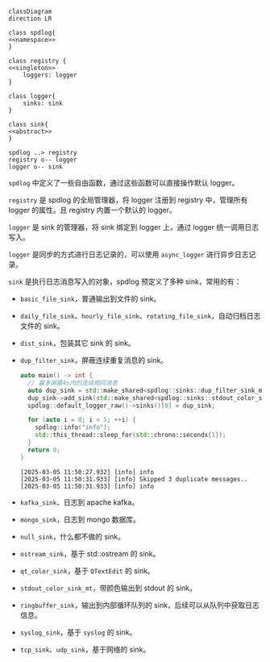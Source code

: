 ```mermaid
classDiagram
direction LR

class spdlog{
<<namespace>>
}

class registry {
<<singleton>>
    loggers: logger
}

class logger{
    sinks: sink
}

class sink{
<<abstract>>
}

spdlog ..> registry
registry o-- logger
logger o-- sink
```

`spdlog` 中定义了一些自由函数，通过这些函数可以直接操作默认 logger。

`registry` 是 spdlog 的全局管理器，将 logger 注册到 registry 中，管理所有 logger 的属性。且 registry 内置一个默认的 logger。

`logger` 是 sink 的管理器，将 sink 绑定到 logger 上，通过 logger 统一调用日志写入。

`logger` 是同步的方式进行日志记录的，可以使用 `async_logger` 进行异步日志记录。

`sink` 是执行日志消息写入的对象，spdlog 预定义了多种 sink，常用的有：

- `basic_file_sink`，普通输出到文件的 sink。

- `daily_file_sink`、`hourly_file_sink`、`rotating_file_sink`，自动归档日志文件的 sink。

- `dist_sink`，包装其它 sink 的 sink。

- `dup_filter_sink`，屏蔽连续重复消息的 sink。

  ```cpp
  auto main() -> int {
    // 最多屏蔽4s内的连续相同消息
    auto dup_sink = std::make_shared<spdlog::sinks::dup_filter_sink_mt>(std::chrono::seconds{4});
    dup_sink->add_sink(std::make_shared<spdlog::sinks::stdout_color_sink_mt>());
    spdlog::default_logger_raw()->sinks()[0] = dup_sink;

    for (auto i = 0; i < 5; ++i) {
      spdlog::info("info");
      std::this_thread::sleep_for(std::chrono::seconds{1});
    }
    return 0;
  }
  ```

  ```shell
  [2025-03-05 11:50:27.932] [info] info
  [2025-03-05 11:50:31.933] [info] Skipped 3 duplicate messages..
  [2025-03-05 11:50:31.933] [info] info
  ```

- `kafka_sink`、日志到 apache kafka。

- `mongo_sink`，日志到 mongo 数据库。

- `null_sink`，什么都不做的 sink。

- `ostream_sink`，基于 std::ostream 的 sink。

- `qt_color_sink`，基于 `QTextEdit` 的 sink。

- `stdout_color_sink_mt`，带颜色输出到 stdout 的 sink。

- `ringbuffer_sink`，输出到内部循环队列的 sink，后续可以从队列中获取日志信息。

- `syslog_sink`，基于 `syslog` 的 sink。

- `tcp_sink`、`udp_sink`，基于网络的 sink。
